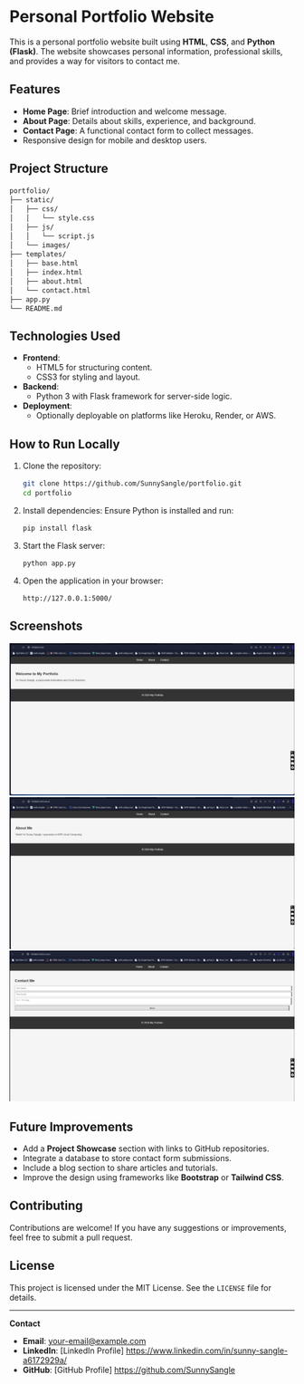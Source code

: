 
# Personal Portfolio Website

This is a personal portfolio website built using **HTML**, **CSS**, and **Python (Flask)**. The website showcases personal information, professional skills, and provides a way for visitors to contact me.

## Features
- **Home Page**: Brief introduction and welcome message.
- **About Page**: Details about skills, experience, and background.
- **Contact Page**: A functional contact form to collect messages.
- Responsive design for mobile and desktop users.

## Project Structure
```
portfolio/
├── static/
│   ├── css/
│   │   └── style.css
│   ├── js/
│   │   └── script.js
│   └── images/
├── templates/
│   ├── base.html
│   ├── index.html
│   ├── about.html
│   └── contact.html
├── app.py
└── README.md
```

## Technologies Used
- **Frontend**:
  - HTML5 for structuring content.
  - CSS3 for styling and layout.
- **Backend**:
  - Python 3 with Flask framework for server-side logic.
- **Deployment**:
  - Optionally deployable on platforms like Heroku, Render, or AWS.

## How to Run Locally
1. Clone the repository:
   ```bash
   git clone https://github.com/SunnySangle/portfolio.git
   cd portfolio
   ```

2. Install dependencies:
   Ensure Python is installed and run:
   ```bash
   pip install flask
   ```

3. Start the Flask server:
   ```bash
   python app.py
   ```

4. Open the application in your browser:
   ```
   http://127.0.0.1:5000/
   ```

## Screenshots
![Home Page](static/images/homepage-screenshot.png)
![About Page](static/images/aboutpage-screenshot.png)
![Contact Page](static/images/contactpage-screenshot.png)

## Future Improvements
- Add a **Project Showcase** section with links to GitHub repositories.
- Integrate a database to store contact form submissions.
- Include a blog section to share articles and tutorials.
- Improve the design using frameworks like **Bootstrap** or **Tailwind CSS**.

## Contributing
Contributions are welcome! If you have any suggestions or improvements, feel free to submit a pull request.

## License
This project is licensed under the MIT License. See the `LICENSE` file for details.

---

**Contact**
- **Email**: your-email@example.com
- **LinkedIn**: [LinkedIn Profile] https://www.linkedin.com/in/sunny-sangle-a6172929a/
- **GitHub**: [GitHub Profile] https://github.com/SunnySangle
```

